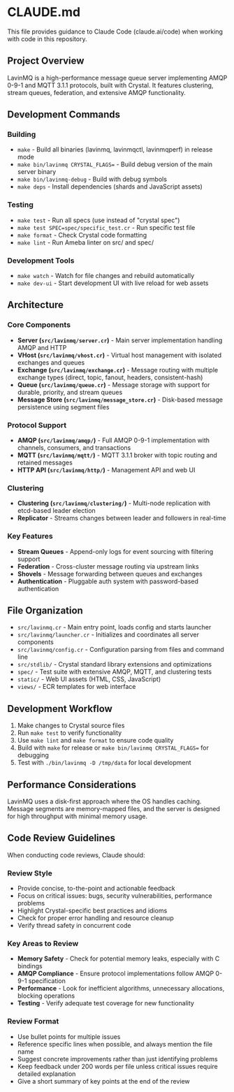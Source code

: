 # CLAUDE.md

This file provides guidance to Claude Code (claude.ai/code) when working with code in this repository.

## Project Overview

LavinMQ is a high-performance message queue server implementing AMQP 0-9-1 and MQTT 3.1.1 protocols, built with Crystal. It features clustering, stream queues, federation, and extensive AMQP functionality.

## Development Commands

### Building
- `make` - Build all binaries (lavinmq, lavinmqctl, lavinmqperf) in release mode
- `make bin/lavinmq CRYSTAL_FLAGS=` - Build debug version of the main server binary
- `make bin/lavinmq-debug` - Build with debug symbols
- `make deps` - Install dependencies (shards and JavaScript assets)

### Testing
- `make test` - Run all specs (use instead of "crystal spec")
- `make test SPEC=spec/specific_test.cr` - Run specific test file
- `make format` - Check Crystal code formatting
- `make lint` - Run Ameba linter on src/ and spec/

### Development Tools
- `make watch` - Watch for file changes and rebuild automatically
- `make dev-ui` - Start development UI with live reload for web assets

## Architecture

### Core Components
- **Server (`src/lavinmq/server.cr`)** - Main server implementation handling AMQP and HTTP
- **VHost (`src/lavinmq/vhost.cr`)** - Virtual host management with isolated exchanges and queues
- **Exchange (`src/lavinmq/exchange.cr`)** - Message routing with multiple exchange types (direct, topic, fanout, headers, consistent-hash)
- **Queue (`src/lavinmq/queue.cr`)** - Message storage with support for durable, priority, and stream queues
- **Message Store (`src/lavinmq/message_store.cr`)** - Disk-based message persistence using segment files

### Protocol Support
- **AMQP (`src/lavinmq/amqp/`)** - Full AMQP 0-9-1 implementation with channels, consumers, and transactions
- **MQTT (`src/lavinmq/mqtt/`)** - MQTT 3.1.1 broker with topic routing and retained messages
- **HTTP API (`src/lavinmq/http/`)** - Management API and web UI

### Clustering
- **Clustering (`src/lavinmq/clustering/`)** - Multi-node replication with etcd-based leader election
- **Replicator** - Streams changes between leader and followers in real-time

### Key Features
- **Stream Queues** - Append-only logs for event sourcing with filtering support
- **Federation** - Cross-cluster message routing via upstream links
- **Shovels** - Message forwarding between queues and exchanges
- **Authentication** - Pluggable auth system with password-based authentication

## File Organization

- `src/lavinmq.cr` - Main entry point, loads config and starts launcher
- `src/lavinmq/launcher.cr` - Initializes and coordinates all server components
- `src/lavinmq/config.cr` - Configuration parsing from files and command line
- `src/stdlib/` - Crystal standard library extensions and optimizations
- `spec/` - Test suite with extensive AMQP, MQTT, and clustering tests
- `static/` - Web UI assets (HTML, CSS, JavaScript)
- `views/` - ECR templates for web interface

## Development Workflow

1. Make changes to Crystal source files
2. Run `make test` to verify functionality
3. Use `make lint` and `make format` to ensure code quality
4. Build with `make` for release or `make bin/lavinmq CRYSTAL_FLAGS=` for debugging
5. Test with `./bin/lavinmq -D /tmp/data` for local development

## Performance Considerations

LavinMQ uses a disk-first approach where the OS handles caching. Message segments are memory-mapped files, and the server is designed for high throughput with minimal memory usage.

## Code Review Guidelines

When conducting code reviews, Claude should:

### Review Style
- Provide concise, to-the-point and actionable feedback
- Focus on critical issues: bugs, security vulnerabilities, performance problems
- Highlight Crystal-specific best practices and idioms
- Check for proper error handling and resource cleanup
- Verify thread safety in concurrent code

### Key Areas to Review
- **Memory Safety** - Check for potential memory leaks, especially with C bindings
- **AMQP Compliance** - Ensure protocol implementations follow AMQP 0-9-1 specification
- **Performance** - Look for inefficient algorithms, unnecessary allocations, blocking operations
- **Testing** - Verify adequate test coverage for new functionality

### Review Format
- Use bullet points for multiple issues
- Reference specific lines when possible, and always mention the file name
- Suggest concrete improvements rather than just identifying problems
- Keep feedback under 200 words per file unless critical issues require detailed explanation
- Give a short summary of key points at the end of the review
